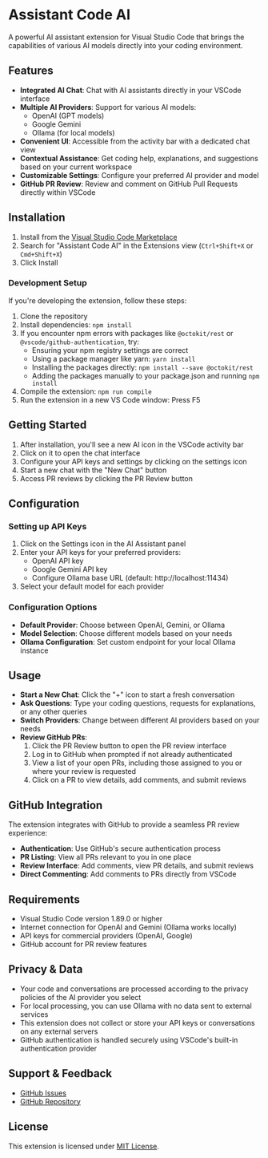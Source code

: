 # Assistant Code AI

A powerful AI assistant extension for Visual Studio Code that brings the capabilities of various AI models directly into your coding environment.

## Features

- **Integrated AI Chat**: Chat with AI assistants directly in your VSCode interface
- **Multiple AI Providers**: Support for various AI models:
  - OpenAI (GPT models)
  - Google Gemini
  - Ollama (for local models)
- **Convenient UI**: Accessible from the activity bar with a dedicated chat view
- **Contextual Assistance**: Get coding help, explanations, and suggestions based on your current workspace
- **Customizable Settings**: Configure your preferred AI provider and model
- **GitHub PR Review**: Review and comment on GitHub Pull Requests directly within VSCode

## Installation

1. Install from the [Visual Studio Code Marketplace](https://marketplace.visualstudio.com/)
2. Search for "Assistant Code AI" in the Extensions view (`Ctrl+Shift+X` or `Cmd+Shift+X`)
3. Click Install

### Development Setup

If you're developing the extension, follow these steps:

1. Clone the repository
2. Install dependencies: `npm install`
3. If you encounter npm errors with packages like `@octokit/rest` or `@vscode/github-authentication`, try:
   - Ensuring your npm registry settings are correct
   - Using a package manager like yarn: `yarn install`
   - Installing the packages directly: `npm install --save @octokit/rest`
   - Adding the packages manually to your package.json and running `npm install`
4. Compile the extension: `npm run compile`
5. Run the extension in a new VS Code window: Press F5

## Getting Started

1. After installation, you'll see a new AI icon in the VSCode activity bar
2. Click on it to open the chat interface
3. Configure your API keys and settings by clicking on the settings icon
4. Start a new chat with the "New Chat" button
5. Access PR reviews by clicking the PR Review button

## Configuration

### Setting up API Keys

1. Click on the Settings icon in the AI Assistant panel
2. Enter your API keys for your preferred providers:
   - OpenAI API key
   - Google Gemini API key
   - Configure Ollama base URL (default: http://localhost:11434)
3. Select your default model for each provider

### Configuration Options

- **Default Provider**: Choose between OpenAI, Gemini, or Ollama
- **Model Selection**: Choose different models based on your needs
- **Ollama Configuration**: Set custom endpoint for your local Ollama instance

## Usage

- **Start a New Chat**: Click the "+" icon to start a fresh conversation
- **Ask Questions**: Type your coding questions, requests for explanations, or any other queries
- **Switch Providers**: Change between different AI providers based on your needs
- **Review GitHub PRs**:
  1. Click the PR Review button to open the PR review interface
  2. Log in to GitHub when prompted if not already authenticated
  3. View a list of your open PRs, including those assigned to you or where your review is requested
  4. Click on a PR to view details, add comments, and submit reviews

## GitHub Integration

The extension integrates with GitHub to provide a seamless PR review experience:

- **Authentication**: Use GitHub's secure authentication process
- **PR Listing**: View all PRs relevant to you in one place
- **Review Interface**: Add comments, view PR details, and submit reviews
- **Direct Commenting**: Add comments to PRs directly from VSCode

## Requirements

- Visual Studio Code version 1.89.0 or higher
- Internet connection for OpenAI and Gemini (Ollama works locally)
- API keys for commercial providers (OpenAI, Google)
- GitHub account for PR review features

## Privacy & Data

- Your code and conversations are processed according to the privacy policies of the AI provider you select
- For local processing, you can use Ollama with no data sent to external services
- This extension does not collect or store your API keys or conversations on any external servers
- GitHub authentication is handled securely using VSCode's built-in authentication provider

## Support & Feedback

- [GitHub Issues](https://github.com/rakeshkumar1019/assistant-ai/issues)
- [GitHub Repository](https://github.com/rakeshkumar1019/assistant-ai)

## License

This extension is licensed under [MIT License](LICENSE).
